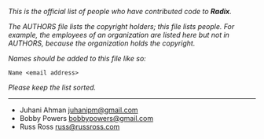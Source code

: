 *This is the official list of people who have contributed code to **Radix**.*

*The AUTHORS file lists the copyright holders; this file lists people. For
example, the employees of an organization are listed here but not in AUTHORS,
because the organization holds the copyright.*

*Names should be added to this file like so:*

	Name <email address>

*Please keep the list sorted.*

* * *

* Juhani Ahman <juhanipm@gmail.com>
* Bobby Powers <bobbypowers@gmail.com>
* Russ Ross <russ@russross.com>
